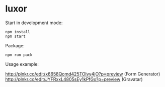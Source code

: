 # luxor

Start in development mode:

    npm install
    npm start
    
Package:

    npm run pack

Usage example:

http://plnkr.co/edit/x6658Qomd425TOlvy4jO?p=preview (Form Generator)
http://plnkr.co/edit/JYFRxxL4805sEy1kPfGx?p=preview (Gravatar)
